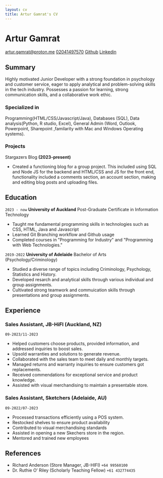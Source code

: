 ```yaml
---
layout: cv
title: Artur Gamrat's CV
---
```

# Artur Gamrat


<div id="webaddress">
<a href="artur.gamrat@proton.me">artur.gamrat@proton.me</a>
 <a href ="02041497570">02041497570</a> 
 <a href ="https://github.com/installedapps"> Github</a>
 <a href = "https://www.linkedin.com/in/artur-gamrat-0165b2286/">Linkedin</a>
 </div>


## Summary

Highly motivated Junior Developer with a strong foundation in psychology and customer service, eager to apply analytical and problem-solving skills in the tech industry. Possesses a passion for learning, strong communication skills, and a collaborative work ethic.

### Specialized in
Programming(HTML/CSS/Javascript/Java), Databases (SQL), Data analysis(Python, R studio, Excel),
General Admin (Word, Outlook, Powerpoint, Sharepoint ,familarity with Mac and Windows Operating systems).


### Projects

Stargazers Blog __(2023-present)__

- Created a functioning blog for a group project. This included using SQL and Node JS for the backend and HTML/CSS and JS for the front end, functionality included a comments section, an account section, making and editing blog posts and uploading files.


## Education
`2023 - now`
__University of Auckland__
Post-Graduate Certificate in Information Technology 
-  Taught me fundamental programming skills in technologies such as CSS, HTML, Java and Javascript
-  Learned Git Branching workflow and Github usage
-  Completed courses in "Programming for Industry" and "Programming with Web Technologies."

 `2019-2022`
__University of Adelaide__
Bachelor of Arts (Psychology/Criminology)
- Studied a diverse range of topics including Criminology, Psychology, Statistics and History.
- Developed resarch and analytical skills through various individual and group assignments.
- Cultivated strong teamwork and commuication skills through presentations and group assignments.




## Experience
### Sales Assistant, JB-HiFI (Auckland, NZ)

`09-2023/11-2023`
-  Helped customers choose products, provided information, and addressed inquiries to boost sales.
-  Upsold warranties and solutions to generate revenue.
-  Collaborated with the sales team to meet daily and monthly targets.
-  Managed returns and warranty inquiries to ensure customers got replacements.
-  Received commendations for exceptional service and product knowledge.
-  Assisted with visual merchandising to maintain a presentable store.

### Sales Assistant, Sketchers (Adelaide, AU)

`09-2022/07-2023`
- Processed transactions efficiently using a POS system.
- Restocked shelves to ensure product availability
- Contributed to visual merchandising standards
- Assisted in opening a new Skechers store in the region.
- Mentored and trained new employees



## References
 - Richard Anderson (Store Manager, JB-HIFI)  `+64 99560100`
 - Dr. Ruthie O’ Riley (Scholarly Teaching Fellow)  `+61 432774435`





<!-- ### Footer

Last updated: May 2013 -->


